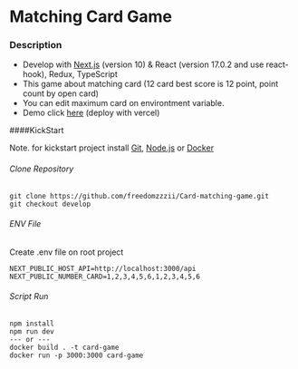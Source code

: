 # Matching Card Game

### Description

- Develop with [Next.js](https://nextjs.org "Next.JS") (version 10) & React (version 17.0.2 and use react-hook), Redux, TypeScript
- This game about matching card (12 card best score is 12 point, point count by open card)
- You can edit maximum card on environtment variable.
- Demo click [here](https://card-matching-game-ten.vercel.app "here") (deploy with vercel)

####KickStart

Note. for kickstart project install [Git](https://git-scm.com/downloadsttp:// "Git"), [Node.js](https://nodejs.org/en/ "Node.js") or [Docker](https://docs.docker.com/engine/install/ubuntu/ "Docker")

###### Clone Repository

	git clone https://github.com/freedomzzzii/Card-matching-game.git
	git checkout develop

###### ENV File

Create .env file on root project

	NEXT_PUBLIC_HOST_API=http://localhost:3000/api
	NEXT_PUBLIC_NUMBER_CARD=1,2,3,4,5,6,1,2,3,4,5,6

###### Script Run

	npm install
	npm run dev
	--- or ---
	docker build . -t card-game
	docker run -p 3000:3000 card-game
